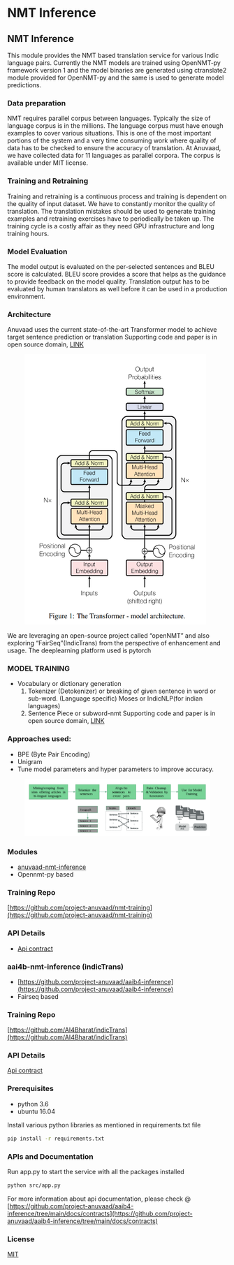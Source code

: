 # NMT Inference

## NMT Inference

This module provides the NMT based translation service for various Indic language pairs. Currently the NMT models are trained using OpenNMT-py framework version 1 and the model binaries are generated using ctranslate2 module provided for OpenNMT-py and the same is used to generate model predictions.

### Data preparation

NMT requires parallel corpus between languages. Typically the size of language corpus is in the millions. The language corpus must have enough examples to cover various situations. This is one of the most important portions of the system and a very time consuming work where quality of data has to be checked to ensure the accuracy of translation. At Anuvaad, we have collected data for 11 languages as parallel corpora. The corpus is available under MIT license.

### Training and Retraining

Training and retraining is a continuous process and training is dependent on the quality of input dataset. We have to constantly monitor the quality of translation. The translation mistakes should be used to generate training examples and retraining exercises have to periodically be taken up. The training cycle is a costly affair as they need GPU infrastructure and long training hours.

### Model Evaluation

The model output is evaluated on the per-selected sentences and BLEU score is calculated. BLEU score provides a score that helps as the guidance to provide feedback on the model quality. Translation output has to be evaluated by human translators as well before it can be used in a production environment.

### Architecture

Anuvaad uses the current state-of-the-art Transformer model to achieve target sentence prediction or translation Supporting code and paper is in open source domain, [LINK](https://arxiv.org/abs/1706.03762)



<figure><img src="../.gitbook/assets/image (2).png" alt=""><figcaption></figcaption></figure>

We are leveraging an open-source project called “openNMT” and also exploring “FairSeq”(IndicTrans) from the perspective of enhancement and usage. The deeplearning platform used is pytorch

### MODEL TRAINING

* Vocabulary or dictionary generation
  1. Tokenizer (Detokenizer) or breaking of given sentence in word or sub-word. (Language specific) Moses or IndicNLP(for indian languages)
  2. Sentence Piece or subword-nmt Supporting code and paper is in open source domain, [LINK](https://github.com/google/sentencepiece.git)

### Approaches used:

* BPE (Byte Pair Encoding)
* Unigram
* Tune model parameters and hyper parameters to improve accuracy.

<figure><img src="../.gitbook/assets/image (1).png" alt=""><figcaption></figcaption></figure>

### Modules

* [anuvaad-nmt-inference](https://github.com/project-anuvaad/anuvaad/tree/develop/anuvaad-nmt-inference)&#x20;
* Opennmt-py based

### Training Repo

[https://github.com/project-anuvaad/nmt-training](https://github.com/project-anuvaad/nmt-training)

### API Details

* [Api contract](https://github.com/project-anuvaad/anuvaad/tree/develop/anuvaad-nmt-inference/docs/contracts/apis)&#x20;

### aai4b-nmt-inference (indicTrans)

* [https://github.com/project-anuvaad/aaib4-inference](https://github.com/project-anuvaad/aaib4-inference)
* Fairseq based

### Training Repo

[https://github.com/AI4Bharat/indicTrans](https://github.com/AI4Bharat/indicTrans)

### API Details

[Api contract](https://github.com/project-anuvaad/aaib4-inference/tree/main/docs/contracts/apis)

### Prerequisites

* python 3.6
* ubuntu 16.04

Install various python libraries as mentioned in requirements.txt file

```bash
pip install -r requirements.txt
```

### APIs and Documentation

Run app.py to start the service with all the packages installed

```bash
python src/app.py
```

For more information about api documentation, please check @ [https://github.com/project-anuvaad/aaib4-inference/tree/main/docs/contracts](https://github.com/project-anuvaad/aaib4-inference/tree/main/docs/contracts)

### License

[MIT](https://choosealicense.com/licenses/mit/)
